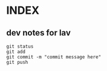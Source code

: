 # INDEX

## dev notes for lav

```
git status
git add
git commit -m "commit message here"
git push
```